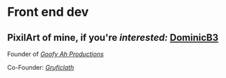 # Front end dev
## PixilArt of mine, if you're _interested:_ [DominicB3](https://www.pixilart.com/dominicb3/gallery)


Founder of [*Goofy Ah Productions*](https://github.com/Goofy-Ah-Productions)

Co-Founder: [*Gruficlath*](https://github.com/GlitchyCrafting)
